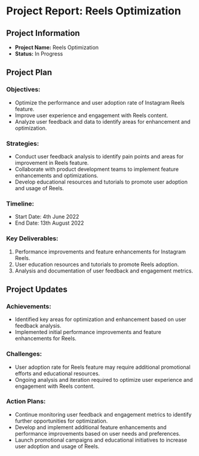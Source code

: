 # Project Report: Reels Optimization

## Project Information

- **Project Name:** Reels Optimization
- **Status:** In Progress

## Project Plan

### Objectives:
- Optimize the performance and user adoption rate of Instagram Reels feature.
- Improve user experience and engagement with Reels content.
- Analyze user feedback and data to identify areas for enhancement and optimization.

### Strategies:
- Conduct user feedback analysis to identify pain points and areas for improvement in Reels feature.
- Collaborate with product development teams to implement feature enhancements and optimizations.
- Develop educational resources and tutorials to promote user adoption and usage of Reels.

### Timeline:
- Start Date: 4th June 2022
- End Date: 13th August 2022

### Key Deliverables:
1. Performance improvements and feature enhancements for Instagram Reels.
2. User education resources and tutorials to promote Reels adoption.
3. Analysis and documentation of user feedback and engagement metrics.

## Project Updates

### Achievements:
- Identified key areas for optimization and enhancement based on user feedback analysis.
- Implemented initial performance improvements and feature enhancements for Reels.

### Challenges:
- User adoption rate for Reels feature may require additional promotional efforts and educational resources.
- Ongoing analysis and iteration required to optimize user experience and engagement with Reels content.

### Action Plans:
- Continue monitoring user feedback and engagement metrics to identify further opportunities for optimization.
- Develop and implement additional feature enhancements and performance improvements based on user needs and preferences.
- Launch promotional campaigns and educational initiatives to increase user adoption and usage of Reels.



